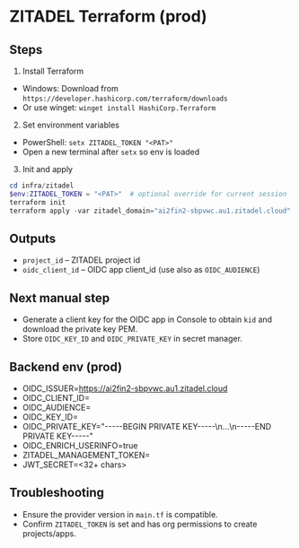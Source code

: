 # ZITADEL Terraform (prod)

## Steps

1) Install Terraform
- Windows: Download from `https://developer.hashicorp.com/terraform/downloads`
- Or use winget: `winget install HashiCorp.Terraform`

2) Set environment variables
- PowerShell: `setx ZITADEL_TOKEN "<PAT>"`
- Open a new terminal after `setx` so env is loaded

3) Init and apply
```powershell
cd infra/zitadel
$env:ZITADEL_TOKEN = "<PAT>"  # optional override for current session
terraform init
terraform apply -var zitadel_domain="ai2fin2-sbpvwc.au1.zitadel.cloud" -var project_name="ai2fin-prod" -var app_name="ai2-core-app-prod"
```

## Outputs
- `project_id` – ZITADEL project id
- `oidc_client_id` – OIDC app client_id (use also as `OIDC_AUDIENCE`)

## Next manual step
- Generate a client key for the OIDC app in Console to obtain `kid` and download the private key PEM.
- Store `OIDC_KEY_ID` and `OIDC_PRIVATE_KEY` in secret manager.

## Backend env (prod)
- OIDC_ISSUER=https://ai2fin2-sbpvwc.au1.zitadel.cloud
- OIDC_CLIENT_ID=<output oidc_client_id>
- OIDC_AUDIENCE=<same as OIDC_CLIENT_ID>
- OIDC_KEY_ID=<kid from generated key>
- OIDC_PRIVATE_KEY="-----BEGIN PRIVATE KEY-----\n...\n-----END PRIVATE KEY-----"
- OIDC_ENRICH_USERINFO=true
- ZITADEL_MANAGEMENT_TOKEN=<PAT>
- JWT_SECRET=<32+ chars>

## Troubleshooting
- Ensure the provider version in `main.tf` is compatible.
- Confirm `ZITADEL_TOKEN` is set and has org permissions to create projects/apps.















